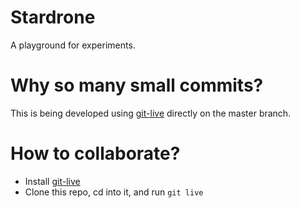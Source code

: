# Stardrone
A playground for experiments.

# Why so many small commits?
This is being developed using [git-live](http://github.com/nicolasfont/git-live) directly on the master branch.

# How to collaborate?
* Install [git-live](http://github.com/nicolasfont/git-live)
* Clone this repo, cd into it, and run `git live`

